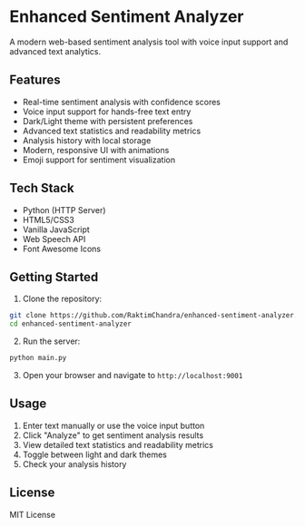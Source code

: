# Enhanced Sentiment Analyzer

A modern web-based sentiment analysis tool with voice input support and advanced text analytics.

## Features

- Real-time sentiment analysis with confidence scores
- Voice input support for hands-free text entry
- Dark/Light theme with persistent preferences
- Advanced text statistics and readability metrics
- Analysis history with local storage
- Modern, responsive UI with animations
- Emoji support for sentiment visualization

## Tech Stack

- Python (HTTP Server)
- HTML5/CSS3
- Vanilla JavaScript
- Web Speech API
- Font Awesome Icons

## Getting Started

1. Clone the repository:
```bash
git clone https://github.com/RaktimChandra/enhanced-sentiment-analyzer.git
cd enhanced-sentiment-analyzer
```

2. Run the server:
```bash
python main.py
```

3. Open your browser and navigate to `http://localhost:9001`

## Usage

1. Enter text manually or use the voice input button
2. Click "Analyze" to get sentiment analysis results
3. View detailed text statistics and readability metrics
4. Toggle between light and dark themes
5. Check your analysis history

## License

MIT License
